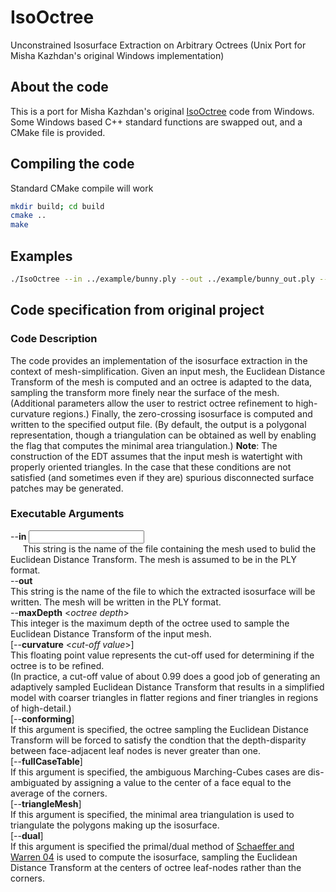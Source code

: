 # IsoOctree
Unconstrained Isosurface Extraction on Arbitrary Octrees (Unix Port for Misha Kazhdan's original Windows implementation)

## About the code
This is a port for Misha Kazhdan's original [IsoOctree](http://www.cs.jhu.edu/~misha/Code/IsoOctree/) code from Windows. Some Windows based C++ standard functions are swapped out, and a CMake file is provided. 

## Compiling the code
Standard CMake compile will work
```bash
mkdir build; cd build
cmake ..
make
```

## Examples
```bash
./IsoOctree --in ../example/bunny.ply --out ../example/bunny_out.ply --maxDepth 6
```

## Code specification from original project
### Code Description
The code provides an implementation of the isosurface extraction in the context of mesh-simplification. Given an input mesh, the Euclidean Distance Transform of the mesh is computed and an octree is adapted to the data, sampling the transform more finely near the surface of the mesh. (Additional parameters allow the user to restrict octree refinement to high-curvature regions.) Finally, the zero-crossing isosurface is computed and written to the specified output file. (By default, the output is a polygonal representation, though a triangulation can be obtained as well by enabling the flag that computes the minimal area triangulation.)
**Note**: The construction of the EDT assumes that the input mesh is watertight with properly oriented triangles. In the case that these conditions are not satisfied (and sometimes even if they are) spurious disconnected surface patches may be generated.

### Executable Arguments
--**in** *<input mesh>*  
&nbsp; &nbsp; &nbsp;This string is the name of the file containing the mesh used to bulid the Euclidean Distance Transform. The mesh is assumed to be in the PLY format.  
--**out** *<output mesh>*  
      This string is the name of the file to which the extracted isosurface will be written. The mesh will be written in the PLY format.  
--**maxDepth** <*octree depth*>  
      This integer is the maximum depth of the octree used to sample the Euclidean Distance Transform of the input mesh.  
[--**curvature** <*cut-off value*>]  
      This floating point value represents the cut-off used for determining if the octree is to be refined.  
      (In practice, a cut-off value of about 0.99 does a good job of generating an adaptively sampled Euclidean Distance Transform that results in a simplified model with coarser triangles in flatter regions and finer triangles in regions of high-detail.)  
[--**conforming**]  
      If this argument is specified, the octree sampling the Euclidean Distance Transform will be forced to satisfy the condtion that the depth-disparity between face-adjacent leaf nodes is never greater than one.  
[--**fullCaseTable**]  
      If this argument is specified, the ambiguous Marching-Cubes cases are dis-ambiguated by assigning a value to the center of a face equal to the average of the corners.  
[--**triangleMesh**]  
      If this argument is specified, the minimal area triangulation is used to triangulate the polygons making up the isosurface.   
[--**dual**]  
      If this argument is specified the primal/dual method of [Schaeffer and Warren 04](https://www.cs.rice.edu/~jwarren/papers/dmc.pdf) is used to compute the isosurface, sampling the Euclidean Distance Transform at the centers of octree leaf-nodes rather than the corners.  
